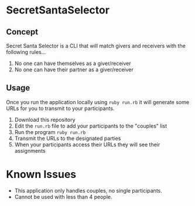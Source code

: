# SecretSantaSelector

## Concept
Secret Santa Selector is a CLI that will match givers and receivers with the following rules...
1. No one can have themselves as a giver/receiver
1. No one can have their partner as a giver/receiver

## Usage
Once you run the application locally using `ruby run.rb` it will generate some URLs for you to transmit to your participants.

1. Download this repository
1. Edit the `run.rb` file to add your participants to the "couples" list
1. Run the program `ruby run.rb`
1. Transmit the URLs to the designated parties
1. When your participants access their URLs they will see their assignments

# Known Issues
- This application only handles couples, no single participants.
- Cannot be used with less than 4 people. 